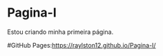# Pagina-I
Estou criando minha primeira página.

#GitHub Pages:https://raylston12.github.io/Pagina-I/
